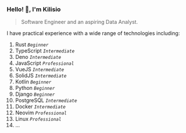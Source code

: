 
### Hello! 👋, I'm Kilisio

> Software Engineer and an aspiring Data Analyst.

I have practical experience with a wide range of technologies including: 

1. Rust _`Beginner`_
2. TypeScript _`Intermediate`_
3. Deno _`Intermediate`_
4. JavaScript _`Professional`_
5. VueJS _`Intermediate`_
6. SolidJS _`Intermediate`_
7. Kotlin _`Beginner`_
8. Python _`Beginner`_
9. Django _`Beginner`_
10. PostgreSQL _`Intermediate`_
11. Docker _`Intermediate`_
12. Neovim _`Professional`_
13. Linux _`Professional`_
14. ...

